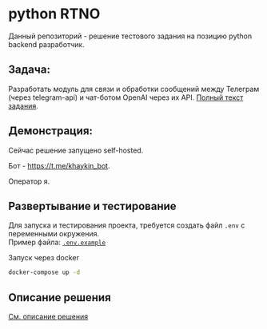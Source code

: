 # python RTNO

Данный репозиторий - решение тестового задания на позицию python backend разработчик.

## Задача:
Разработать модуль для связи и обработки сообщений между Телеграм (через telegram-api) и
чат-ботом OpenAI через их API. [Полный текст задания](docs/Тестовое%20задание%20backend.pdf).


## Демонстрация:
Сейчас решение запущено self-hosted.

Бот - https://t.me/khaykin_bot.

Оператор я.

## Развертывание и тестирование
Для запуска и тестирования проекта, требуется создать файл `.env` с переменными окружения.\
Пример файла: [`.env.example`](.env.sample)

Запуск через docker
```sh
docker-compose up -d
```

## Описание решения 
[См. описание решения](docs/solution.md)
